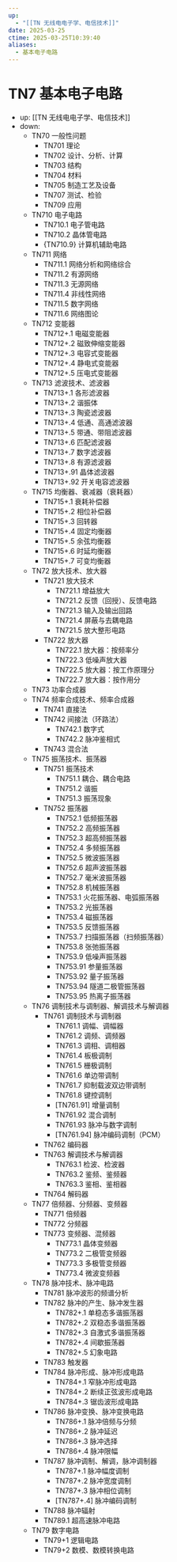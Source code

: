 ```yaml
---
up:
  - "[[TN 无线电电子学、电信技术]]"
date: 2025-03-25
ctime: 2025-03-25T10:39:40
aliases:
  - 基本电子电路
---
```


# TN7 基本电子电路

- up: [[TN 无线电电子学、电信技术]]
- down:	
	- TN70 一般性问题
		- TN701 理论
		- TN702 设计、分析、计算
		- TN703 结构
		- TN704 材料
		- TN705 制造工艺及设备
		- TN707 测试、检验
		- TN709 应用
	- TN710 电子电路
		- TN710.1 电子管电路
		- TN710.2 晶体管电路
		- {TN710.9} 计算机辅助电路
	- TN711 网络
		- TN711.1 网络分析和网络综合
		- TN711.2 有源网络
		- TN711.3 无源网络
		- TN711.4 非线性网络
		- TN711.5 数字网络
		- TN711.6 网络图论
	- TN712 变能器
		- TN712+.1 电磁变能器
		- TN712+.2 磁致伸缩变能器
		- TN712+.3 电容式变能器
		- TN712+.4 静电式变能器
		- TN712+.5 压电式变能器
	- TN713 滤波技术、滤波器
		- TN713+.1 各形滤波器
		- TN713+.2 谐振体
		- TN713+.3 陶瓷滤波器
		- TN713+.4 低通、高通滤波器
		- TN713+.5 带通、带阻滤波器
		- TN713+.6 匹配滤波器
		- TN713+.7 数字滤波器
		- TN713+.8 有源滤波器
		- TN713+.91 晶体滤波器
		- TN713+.92 开关电容滤波器
	- TN715 均衡器、衰减器（衰耗器）
		- TN715+.1 衰耗补偿器
		- TN715+.2 相位补偿器
		- TN715+.3 回转器
		- TN715+.4 固定均衡器
		- TN715+.5 余弦均衡器
		- TN715+.6 时延均衡器
		- TN715+.7 可变均衡器
	- TN72 放大技术、放大器
		- TN721 放大技术
			- TN721.1 增益放大
			- TN721.2 反馈（回授）、反馈电路
			- TN721.3 输入及输出回路
			- TN721.4 屏蔽与去耦电路
			- TN721.5 放大整形电路
		- TN722 放大器
			- TN722.1 放大器：按频率分
			- TN722.3 低噪声放大器
			- TN722.5 放大器：按工作原理分
			- TN722.7 放大器：按作用分
	- TN73 功率合成器
	- TN74 频率合成技术、频率合成器
		- TN741 直接法
		- TN742 间接法（环路法）
			- TN742.1 数字式
			- TN742.2 脉冲鉴相式
		- TN743 混合法
	- TN75 振荡技术、振荡器
		- TN751 振荡技术
			- TN751.1 耦合、耦合电路
			- TN751.2 谐振
			- TN751.3 振荡现象
		- TN752 振荡器
			- TN752.1 低频振荡器
			- TN752.2 高频振荡器
			- TN752.3 超高频振荡器
			- TN752.4 多频振荡器
			- TN752.5 微波振荡器
			- TN752.6 超声波振荡器
			- TN752.7 毫米波振荡器
			- TN752.8 机械振荡器
			- TN753.1 火花振荡器、电弧振荡器
			- TN753.2 光振荡器
			- TN753.4 磁振荡器
			- TN753.5 反馈振荡器
			- TN753.7 扫描振荡器（扫频振荡器）
			- TN753.8 张弛振荡器
			- TN753.9 低噪声振荡器
			- TN753.91 参量振荡器
			- TN753.92 量子振荡器
			- TN753.94 隧道二极管振荡器
			- TN753.95 热离子振荡器
	- TN76 调制技术与调制器、解调技术与解调器
		- TN761 调制技术与调制器
			- TN761.1 调幅、调幅器
			- TN761.2 调频、调频器
			- TN761.3 调相、调相器
			- TN761.4 板极调制
			- TN761.5 栅极调制
			- TN761.6 单边带调制
			- TN761.7 抑制载波双边带调制
			- TN761.8 键控调制
			- [TN761.91] 增量调制
			- TN761.92 混合调制
			- TN761.93 脉冲与数字调制
			- [TN761.94] 脉冲编码调制（PCM）
		- TN762 编码器
		- TN763 解调技术与解调器
			- TN763.1 检波、检波器
			- TN763.2 鉴频、鉴频器
			- TN763.3 鉴相、鉴相器
		- TN764 解码器
	- TN77 倍频器、分频器、变频器
		- TN771 倍频器
		- TN772 分频器
		- TN773 变频器、混频器
			- TN773.1 晶体变频器
			- TN773.2 二极管变频器
			- TN773.3 多极管变频器
			- TN773.4 微波变频器
	- TN78 脉冲技术、脉冲电路
		- TN781 脉冲波形的频谱分析
		- TN782 脉冲的产生、脉冲发生器
			- TN782+.1 单稳态多谐振荡器
			- TN782+.2 双稳态多谐振荡器
			- TN782+.3 自激式多谐振荡器
			- TN782+.4 间歇振荡器
			- TN782+.5 幻象电路
		- TN783 触发器
		- TN784 脉冲形成、脉冲形成电路
			- TN784+.1 窄脉冲形成电路
			- TN784+.2 断续正弦波形成电路
			- TN784+.3 锯齿波形成电路
		- TN786 脉冲变换、脉冲变换电路
			- TN786+.1 脉冲倍频与分频
			- TN786+.2 脉冲延迟
			- TN786+.3 脉冲选择
			- TN786+.4 脉冲限幅
		- TN787 脉冲调制、解调，脉冲调制器
			- TN787+.1 脉冲幅度调制
			- TN787+.2 脉冲宽度调制
			- TN787+.3 脉冲相位调制
			- [TN787+.4] 脉冲编码调制
		- TN788 脉冲辐射
		- TN789.1 超高速脉冲电路
	- TN79 数字电路
		- TN79+1 逻辑电路
		- TN79+2 数模、数模转换电路
		
